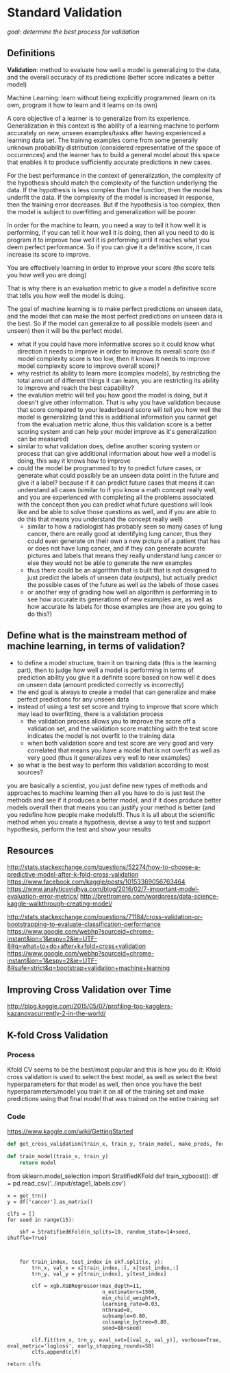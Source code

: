 # Standard Validation
*goal: determine the best process for validation*

## Definitions
**Validation**: method to evaluate how well a model is generalizing to the data, and the overall accuracy of its predictions (better score indicates a better model)

Machine Learning: learn without being explicitly programmed (learn on its own, program it how to learn and it learns on its own)

A core objective of a learner is to generalize from its experience. Generalization in this context is the ability of a learning machine to perform accurately on new, unseen examples/tasks after having experienced a learning data set. The training examples come from some generally unknown probability distribution (considered representative of the space of occurrences) and the learner has to build a general model about this space that enables it to produce sufficiently accurate predictions in new cases.

For the best performance in the context of generalization, the complexity of the hypothesis should match the complexity of the function underlying the data. If the hypothesis is less complex than the function, then the model has underfit the data. If the complexity of the model is increased in response, then the training error decreases. But if the hypothesis is too complex, then the model is subject to overfitting and generalization will be poorer.

In order for the machine to learn, you need a way to tell it how well it is performing, if you can tell it how well it is doing, then all you need to do is program it to improve how well it is performing until it reaches what you deem perfect performance. So if you can give it a definitive score, it can increase its score to improve. 

You are effectively learning in order to improve your score (the score tells you how well you are doing)

That is why there is an evaluation metric to give a model a definitive score that tells you how well the model is doing. 

The goal of machine learning is to make perfect predictions on unseen data, and the model that can make the most perfect predictions on unseen data is the best. So if the model can generalize to all possible models (seen and unseen) then it will be the perfect model. 

* what if you could have more informative scores so it could know what direction it needs to improve in order to improve its overall score (so if model complexity score is too low, then it knows it needs to improve model complexity score to improve overall score)?
* why restrict its ability to learn more (complex models), by restricting the total amount of different things it can learn, you are restricting its ability to improve and reach the best capability?
* the evalution metric will tell you how good the model is doing, but it doesn't give other information. That is why you have validation because that score compared to your leaderboard score will tell you how well the model is generalizing (and this is additional information you cannot get from the evaluation metric alone, thus this validation score is a better scoring system and can help your model improve as it's generalization can be measured)
* similar to what validation does, define another scoring system or process that can give additional information about how well a model is doing, this way it knows how to improve
* could the model be programmed to try to predict future cases, or generate what could possibly be an unseen data point in the future and give it a label? because if it can predict future cases that means it can understand all cases (similar to if you know a math concept really well, and you are experienced with completing all the problems associated with the concept then you can predict what future questions will look like and be able to solve those questions as well, and if you are able to do this that means you understand the concept really well)
  * similar to how a radiologist has probably seen so many cases of lung cancer, there are really good at identifying lung cancer, thus they could even generate on their own a new picture of a patient that has or does not have lung cancer, and if they can generate acurate pictures and labels that means they really understand lung cancer or else they would not be able to generate the new examples
  * thus there could be an algorithm that is built that is not designed to just predict the labels of unseen data (outputs), but actually predict the possible cases of the future as well as the labels of those cases
  * or another way of grading how well an algorithm is performing is to see how accurate its generations of new examples are, as well as how accurate its labels for those examples are (how are you going to do this?)

## Define what is the mainstream method of machine learning, in terms of validation?
* to define a model structure, train it on training data (this is the learning part), then to judge how well a model is performing in terms of prediction ability you give it a definite score based on how well it does on unseen data (amount predicted correctly vs incorrectly)
* the end goal is always to create a model that can generalize and make perfect predictions for any unseen data
* instead of using a test set score and trying to improve that score which may lead to overfitting, there is a validation process
  * the validation process allows you to improve the score off a validation set, and the validation score matching with the test score indicates the model is not overfit to the training data
  * when both validation score and test score are very good and very correlated that means you have a model that is not overfit as well as very good (thus it generalizes very well to new examples)
* so what is the best way to perform this validation according to most sources?

you are basically a scientist, you just define new types of methods and approaches to machine learning then all you have to do is just test the methods and see if it produces a better model, and if it does produce better models overall then that means you can justify your method is better (and you redefine how people make models!!). Thus it is all about the scientific method when you create a hypothesis, devise a way to test and support hypothesis, perform the test and show your results


## Resources
http://stats.stackexchange.com/questions/52274/how-to-choose-a-predictive-model-after-k-fold-cross-validation 
https://www.facebook.com/kaggle/posts/10153369056763464
https://www.analyticsvidhya.com/blog/2016/02/7-important-model-evaluation-error-metrics/
http://brettromero.com/wordpress/data-science-kaggle-walkthrough-creating-model/ 

http://stats.stackexchange.com/questions/71184/cross-validation-or-bootstrapping-to-evaluate-classification-performance 
https://www.google.com/webhp?sourceid=chrome-instant&ion=1&espv=2&ie=UTF-8#q=what+to+do+after+k+fold+cross+validation 
https://www.google.com/webhp?sourceid=chrome-instant&ion=1&espv=2&ie=UTF-8#safe=strict&q=bootstrap+validation+machine+learning

## Improving Cross Validation over Time
http://blog.kaggle.com/2015/05/07/profiling-top-kagglers-kazanovacurrently-2-in-the-world/


## K-fold Cross Validation
### Process
Kfold CV seems to be the best/most popular and this is how you do it:
Kfold cross validation is used to select the best model, as well as select the best hyperparameters for that model as well, then once you have the best hyperparameters/model you train it on all of the training set and make predictions using that final model that was trained on the entire training set
### Code
https://www.kaggle.com/wiki/GettingStarted

```python
def get_cross_validation(train_x, train_y, train_model, make_preds, format_function):

def train_model(train_x, train_y)
    return model

```

from sklearn.model_selection import StratifiedKFold
def train_xgboost():
    df = pd.read_csv('../input/stage1_labels.csv')

    x = get_trn()
    y = df['cancer'].as_matrix()

    clfs = []
    for seed in range(15):

        skf = StratifiedKFold(n_splits=10, random_state=14+seed, shuffle=True)
    
        
        
        for train_index, test_index in skf.split(x, y):
            trn_x, val_x = x[train_index,:], x[test_index,:]
            trn_y, val_y = y[train_index], y[test_index]
    
            clf = xgb.XGBRegressor(max_depth=11,
                                   n_estimators=1500,
                                   min_child_weight=9,
                                   learning_rate=0.03,
                                   nthread=8,
                                   subsample=0.80,
                                   colsample_bytree=0.80,
                                   seed=88+seed)
    
            clf.fit(trn_x, trn_y, eval_set=[(val_x, val_y)], verbose=True, eval_metric='logloss', early_stopping_rounds=50)
            clfs.append(clf)

    return clfs
